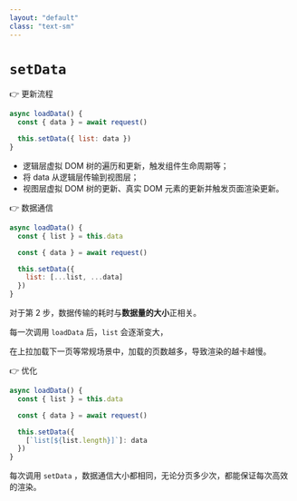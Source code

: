 ```yaml
---
layout: "default"
class: "text-sm"
---
```


# `setData` <MarkerTips />

<div class="grid grid-cols-3 gap-x-4">

<div>

<v-click>

👉 更新流程

</v-click>

<v-click>

```js
async loadData() {
  const { data } = await request()

  this.setData({ list: data })
}
```

</v-click>

<v-clicks>

- 逻辑层虚拟 DOM 树的遍历和更新，触发组件生命周期等；
- 将 data 从逻辑层传输到视图层；
- 视图层虚拟 DOM 树的更新、真实 DOM 元素的更新并触发页面渲染更新。

</v-clicks>

</div>

<div class="-mt-10">

<v-click>

👉 数据通信

</v-click>

<v-click>

```js {all|6-8|all}
async loadData() {
  const { list } = this.data

  const { data } = await request()

  this.setData({
    list: [...list, ...data]
  })
}
```

</v-click>

<arrow v-click x1="400" y1="420" x2="230" y2="330" color="#ef4444" width="3" arrowSize="1" />

<v-after>

对于第 2 步，数据传输的耗时与**数据量的大小**正相关。

每一次调用 `loadData` 后，`list` 会逐渐变大，

在上拉加载下一页等常规场景中，加载的页数越多，导致渲染的越卡越慢。

</v-after>

</div>

<div>

<div class="-mt-20">

<v-click>

👉 优化

</v-click>

<v-click>

```js {all|6-8|all}
async loadData() {
  const { list } = this.data

  const { data } = await request()

  this.setData({
    [`list[${list.length}]`]: data
  })
}
```

</v-click>

<v-click>

每次调用 `setData` ，数据通信大小都相同，无论分页多少次，都能保证每次高效的渲染。

</v-click>

</div>

</div>

</div>

